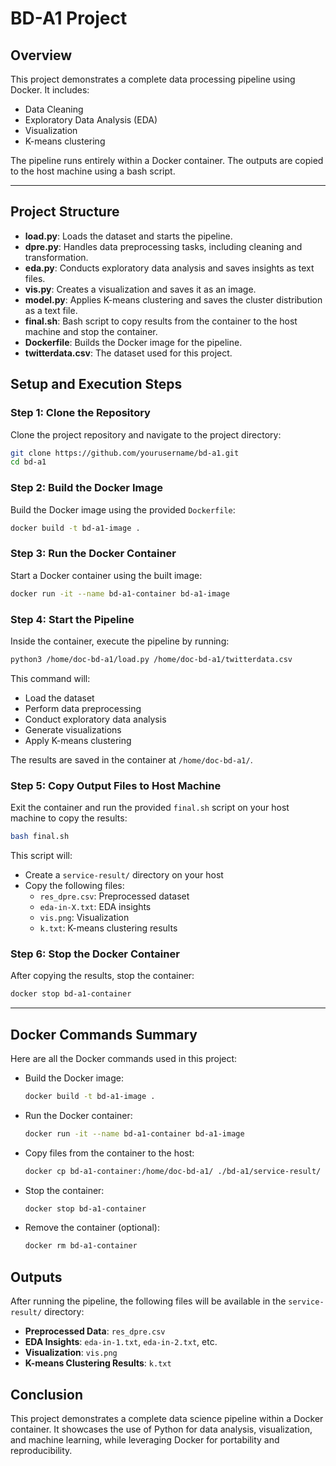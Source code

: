 # BD-A1 Project

## Overview
This project demonstrates a complete data processing pipeline using Docker. It includes:
- Data Cleaning
- Exploratory Data Analysis (EDA)
- Visualization
- K-means clustering

The pipeline runs entirely within a Docker container. The outputs are copied to the host machine using a bash script.

---

## Project Structure
- **load.py**: Loads the dataset and starts the pipeline.
- **dpre.py**: Handles data preprocessing tasks, including cleaning and transformation.
- **eda.py**: Conducts exploratory data analysis and saves insights as text files.
- **vis.py**: Creates a visualization and saves it as an image.
- **model.py**: Applies K-means clustering and saves the cluster distribution as a text file.
- **final.sh**: Bash script to copy results from the container to the host machine and stop the container.
- **Dockerfile**: Builds the Docker image for the pipeline.
- **twitterdata.csv**: The dataset used for this project.

## Setup and Execution Steps

### Step 1: Clone the Repository
Clone the project repository and navigate to the project directory:
```bash
git clone https://github.com/yourusername/bd-a1.git
cd bd-a1
```

### Step 2: Build the Docker Image
Build the Docker image using the provided `Dockerfile`:
```bash
docker build -t bd-a1-image .
```

### Step 3: Run the Docker Container
Start a Docker container using the built image:
```bash
docker run -it --name bd-a1-container bd-a1-image
```

### Step 4: Start the Pipeline
Inside the container, execute the pipeline by running:
```bash
python3 /home/doc-bd-a1/load.py /home/doc-bd-a1/twitterdata.csv
```
This command will:
- Load the dataset
- Perform data preprocessing
- Conduct exploratory data analysis
- Generate visualizations
- Apply K-means clustering

The results are saved in the container at `/home/doc-bd-a1/`.

### Step 5: Copy Output Files to Host Machine
Exit the container and run the provided `final.sh` script on your host machine to copy the results:
```bash
bash final.sh
```
This script will:
- Create a `service-result/` directory on your host
- Copy the following files:
  - `res_dpre.csv`: Preprocessed dataset
  - `eda-in-X.txt`: EDA insights
  - `vis.png`: Visualization
  - `k.txt`: K-means clustering results

### Step 6: Stop the Docker Container
After copying the results, stop the container:
```bash
docker stop bd-a1-container
```

---

## Docker Commands Summary
Here are all the Docker commands used in this project:
- Build the Docker image:
  ```bash
  docker build -t bd-a1-image .
  ```
- Run the Docker container:
  ```bash
  docker run -it --name bd-a1-container bd-a1-image
  ```
- Copy files from the container to the host:
  ```bash
  docker cp bd-a1-container:/home/doc-bd-a1/ ./bd-a1/service-result/
  ```
- Stop the container:
  ```bash
  docker stop bd-a1-container
  ```
- Remove the container (optional):
  ```bash
  docker rm bd-a1-container
  ```


## Outputs
After running the pipeline, the following files will be available in the `service-result/` directory:
- **Preprocessed Data**: `res_dpre.csv`
- **EDA Insights**: `eda-in-1.txt`, `eda-in-2.txt`, etc.
- **Visualization**: `vis.png`
- **K-means Clustering Results**: `k.txt`



## Conclusion
This project demonstrates a complete data science pipeline within a Docker container. It showcases the use of Python for data analysis, visualization, and machine learning, while leveraging Docker for portability and reproducibility.


